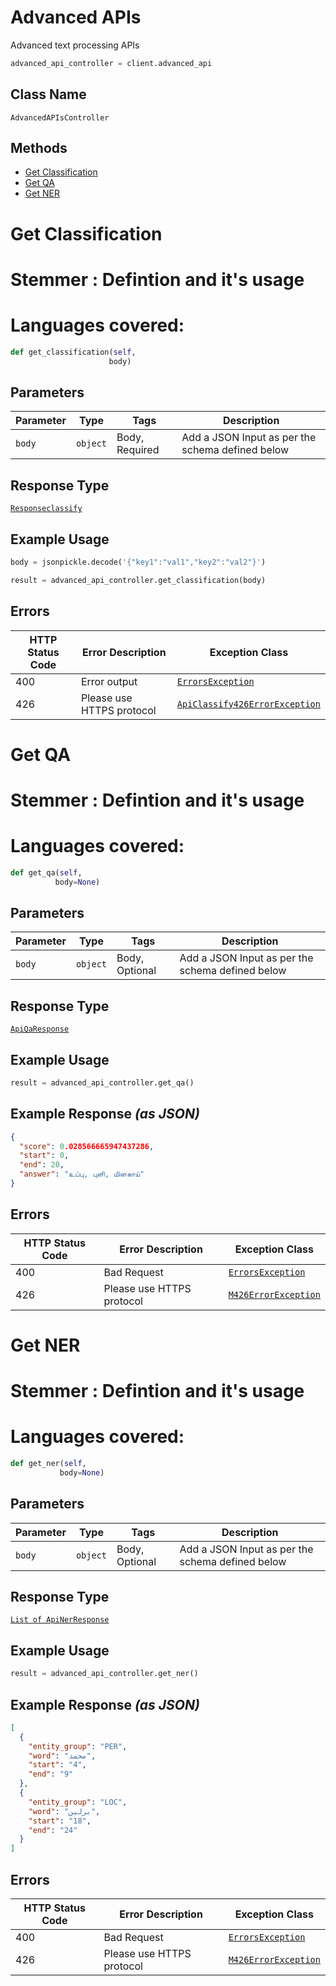 # Advanced APIs

Advanced text processing APIs

```python
advanced_api_controller = client.advanced_api
```

## Class Name

`AdvancedAPIsController`

## Methods

* [Get Classification](/fl-python/doc/controllers/advanced-api.md#get-classification)
* [Get QA](/fl-python/doc/controllers/advanced-api.md#get-qa)
* [Get NER](/fl-python/doc/controllers/advanced-api.md#get-ner)


# Get Classification

# Stemmer : Defintion and it's usage

# Languages covered:

```python
def get_classification(self,
                      body)
```

## Parameters

| Parameter | Type | Tags | Description |
|  --- | --- | --- | --- |
| `body` | `object` | Body, Required | Add a JSON Input as per the schema defined below |

## Response Type

[`Responseclassify`](/fl-python/doc/models/responseclassify.md)

## Example Usage

```python
body = jsonpickle.decode('{"key1":"val1","key2":"val2"}')

result = advanced_api_controller.get_classification(body)
```

## Errors

| HTTP Status Code | Error Description | Exception Class |
|  --- | --- | --- |
| 400 | Error output | [`ErrorsException`](/fl-python/doc/models/errors-exception.md) |
| 426 | Please use HTTPS protocol | [`ApiClassify426ErrorException`](/fl-python/doc/models/api-classify-426-error-exception.md) |


# Get QA

# Stemmer : Defintion and it's usage

# Languages covered:

```python
def get_qa(self,
          body=None)
```

## Parameters

| Parameter | Type | Tags | Description |
|  --- | --- | --- | --- |
| `body` | `object` | Body, Optional | Add a JSON Input as per the schema defined below |

## Response Type

[`ApiQaResponse`](/fl-python/doc/models/api-qa-response.md)

## Example Usage

```python
result = advanced_api_controller.get_qa()
```

## Example Response *(as JSON)*

```json
{
  "score": 0.028566665947437286,
  "start": 0,
  "end": 20,
  "answer": "உப்பு, புளி, மிளகாய்"
}
```

## Errors

| HTTP Status Code | Error Description | Exception Class |
|  --- | --- | --- |
| 400 | Bad Request | [`ErrorsException`](/fl-python/doc/models/errors-exception.md) |
| 426 | Please use HTTPS protocol | [`M426ErrorException`](/fl-python/doc/models/m426-error-exception.md) |


# Get NER

# Stemmer : Defintion and it's usage

# Languages covered:

```python
def get_ner(self,
           body=None)
```

## Parameters

| Parameter | Type | Tags | Description |
|  --- | --- | --- | --- |
| `body` | `object` | Body, Optional | Add a JSON Input as per the schema defined below |

## Response Type

[`List of ApiNerResponse`](/fl-python/doc/models/api-ner-response.md)

## Example Usage

```python
result = advanced_api_controller.get_ner()
```

## Example Response *(as JSON)*

```json
[
  {
    "entity_group": "PER",
    "word": "محمد",
    "start": "4",
    "end": "9"
  },
  {
    "entity_group": "LOC",
    "word": "برلين",
    "start": "18",
    "end": "24"
  }
]
```

## Errors

| HTTP Status Code | Error Description | Exception Class |
|  --- | --- | --- |
| 400 | Bad Request | [`ErrorsException`](/fl-python/doc/models/errors-exception.md) |
| 426 | Please use HTTPS protocol | [`M426ErrorException`](/fl-python/doc/models/m426-error-exception.md) |

